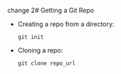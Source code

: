 change 2# Getting a Git Repo

-   Creating a repo from a directory:
    
        git init
-   Cloning a repo:
    
        git clone repo_url
